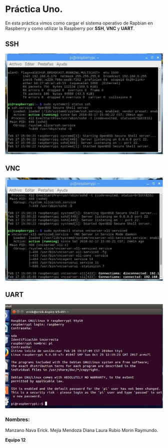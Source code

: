 # **Práctica Uno.**
En esta práctica vimos como cargar el sistema operativo de Rapbian en Raspberry y como utilizar la Raspberry por **SSH**, **VNC** y **UART**.

## **SSH**
![ Iimagen con ssh](https://github.com/Eriick08/embebidos-18-2/blob/master/practicas/prac1.UsoRasp/equipo11/VNC.jpg)


## **VNC**  
![ Iimagen con vnc](https://github.com/Eriick08/embebidos-18-2/blob/master/practicas/prac1.UsoRasp/equipo11/SSH.jpg)


## **UART**  
![ Iimagen con uart](https://github.com/Eriick08/embebidos-18-2/blob/master/practicas/prac1.UsoRasp/equipo11/UART.png)

### **Nombres**:
Manzano Nava Erick.
 Mejía Mendoza Diana Laura
 Rubio Morin Raymundo.
  
  **Equipo 12**


